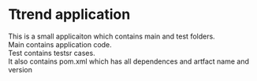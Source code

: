 # Ttrend application

This is a small applicaiton which contains main and test folders.  
Main contains application code.  
Test contains testsr cases.  
It also contains pom.xml which has all dependences and artfact name and version

